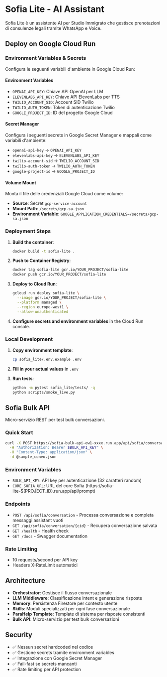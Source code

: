 # Sofia Lite - AI Assistant

Sofia Lite è un assistente AI per Studio Immigrato che gestisce prenotazioni di consulenze legali tramite WhatsApp e Voice.

## Deploy on Google Cloud Run

### Environment Variables & Secrets

Configura le seguenti variabili d'ambiente in Google Cloud Run:

#### Environment Variables
- `OPENAI_API_KEY`: Chiave API OpenAI per LLM
- `ELEVENLABS_API_KEY`: Chiave API ElevenLabs per TTS
- `TWILIO_ACCOUNT_SID`: Account SID Twilio
- `TWILIO_AUTH_TOKEN`: Token di autenticazione Twilio
- `GOOGLE_PROJECT_ID`: ID del progetto Google Cloud

#### Secret Manager
Configura i seguenti secrets in Google Secret Manager e mappali come variabili d'ambiente:
- `openai-api-key` → `OPENAI_API_KEY`
- `elevenlabs-api-key` → `ELEVENLABS_API_KEY`
- `twilio-account-sid` → `TWILIO_ACCOUNT_SID`
- `twilio-auth-token` → `TWILIO_AUTH_TOKEN`
- `google-project-id` → `GOOGLE_PROJECT_ID`

#### Volume Mount
Monta il file delle credenziali Google Cloud come volume:
- **Source**: Secret `gcp-service-account`
- **Mount Path**: `/secrets/gcp-sa.json`
- **Environment Variable**: `GOOGLE_APPLICATION_CREDENTIALS=/secrets/gcp-sa.json`

### Deployment Steps

1. **Build the container**:
   ```bash
   docker build -t sofia-lite .
   ```

2. **Push to Container Registry**:
   ```bash
   docker tag sofia-lite gcr.io/YOUR_PROJECT/sofia-lite
   docker push gcr.io/YOUR_PROJECT/sofia-lite
   ```

3. **Deploy to Cloud Run**:
   ```bash
   gcloud run deploy sofia-lite \
     --image gcr.io/YOUR_PROJECT/sofia-lite \
     --platform managed \
     --region europe-west1 \
     --allow-unauthenticated
   ```

4. **Configure secrets and environment variables** in the Cloud Run console.

### Local Development

1. **Copy environment template**:
   ```bash
   cp sofia_lite/.env.example .env
   ```

2. **Fill in your actual values** in `.env`

3. **Run tests**:
   ```bash
   python -m pytest sofia_lite/tests/ -q
   python scripts/smoke_live.py
   ```

## Sofia Bulk API

Micro-servizio REST per test bulk conversazioni.

### Quick Start

```bash
curl -X POST https://sofia-bulk-api-ew1-xxxx.run.app/api/sofia/conversation \
  -H "Authorization: Bearer $BULK_API_KEY" \
  -H "Content-Type: application/json" \
  -d @sample_convo.json
```

### Environment Variables

- `BULK_API_KEY`: API key per autenticazione (32 caratteri random)
- `CORE_SOFIA_URL`: URL del core Sofia (https://sofia-lite-$(PROJECT_ID).run.app/api/prompt)

### Endpoints

- `POST /api/sofia/conversation` - Processa conversazione e completa messaggi assistant vuoti
- `GET /api/sofia/conversation/{cid}` - Recupera conversazione salvata
- `GET /health` - Health check
- `GET /docs` - Swagger documentation

### Rate Limiting

- 10 requests/second per API key
- Headers X-RateLimit automatici

## Architecture

- **Orchestrator**: Gestisce il flusso conversazionale
- **LLM Middleware**: Classificazione intent e generazione risposte
- **Memory**: Persistenza Firestore per contesto utente
- **Skills**: Moduli specializzati per ogni fase conversazionale
- **ParaHelp Template**: Template di sistema per risposte consistenti
- **Bulk API**: Micro-servizio per test bulk conversazioni

## Security

- ✅ Nessun secret hardcoded nel codice
- ✅ Gestione secrets tramite environment variables
- ✅ Integrazione con Google Secret Manager
- ✅ Fail-fast se secrets mancanti
- ✅ Rate limiting per API protection 